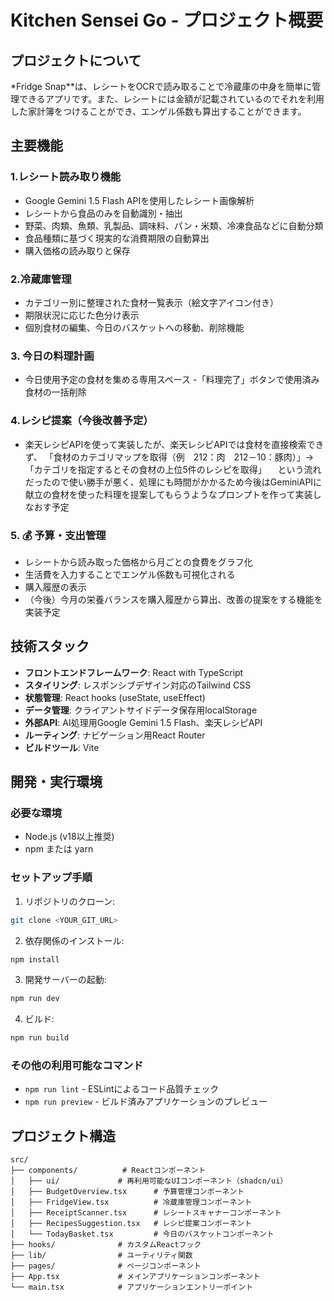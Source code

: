 # Kitchen Sensei Go - プロジェクト概要

## プロジェクトについて

*Fridge Snap**は、レシートをOCRで読み取ることで冷蔵庫の中身を簡単に管理できるアプリです。また、レシートには金額が記載されているのでそれを利用した家計簿をつけることができ、エンゲル係数も算出することができます。

## 主要機能

### 1.レシート読み取り機能
- Google Gemini 1.5 Flash APIを使用したレシート画像解析
- レシートから食品のみを自動識別・抽出
- 野菜、肉類、魚類、乳製品、調味料、パン・米類、冷凍食品などに自動分類
- 食品種類に基づく現実的な消費期限の自動算出
- 購入価格の読み取りと保存

### 2.冷蔵庫管理
- カテゴリー別に整理された食材一覧表示（絵文字アイコン付き）
- 期限状況に応じた色分け表示
- 個別食材の編集、今日のバスケットへの移動、削除機能

### 3. 今日の料理計画
- 今日使用予定の食材を集める専用スペース
-「料理完了」ボタンで使用済み食材の一括削除

### 4.レシピ提案（今後改善予定）
- 楽天レシピAPIを使って実装したが、楽天レシピAPIでは食材を直接検索できず、
 「食材のカテゴリマップを取得（例　212：肉　212－10：豚肉）」→「カテゴリを指定するとその食材の上位5件のレシピを取得」
　という流れだったので使い勝手が悪く、処理にも時間がかかるため今後はGeminiAPIに献立の食材を使った料理を提案してもらうようなプロンプトを作って実装しなおす予定

### 5. 💰 予算・支出管理
- レシートから読み取った価格から月ごとの食費をグラフ化
- 生活費を入力することでエンゲル係数も可視化される
- 購入履歴の表示
- （今後）今月の栄養バランスを購入履歴から算出、改善の提案をする機能を実装予定

## 技術スタック

- **フロントエンドフレームワーク**: React with TypeScript
- **スタイリング**: レスポンシブデザイン対応のTailwind CSS
- **状態管理**: React hooks (useState, useEffect)
- **データ管理**: クライアントサイドデータ保存用localStorage
- **外部API**: AI処理用Google Gemini 1.5 Flash、楽天レシピAPI
- **ルーティング**: ナビゲーション用React Router
- **ビルドツール**: Vite


## 開発・実行環境

### 必要な環境
- Node.js (v18以上推奨)
- npm または yarn

### セットアップ手順

1. リポジトリのクローン:
```bash
git clone <YOUR_GIT_URL>
```

2. 依存関係のインストール:
```bash
npm install
```

3. 開発サーバーの起動:
```bash
npm run dev
```

4. ビルド:
```bash
npm run build
```

### その他の利用可能なコマンド
- `npm run lint` - ESLintによるコード品質チェック
- `npm run preview` - ビルド済みアプリケーションのプレビュー

## プロジェクト構造

```
src/
├── components/          # Reactコンポーネント
│   ├── ui/             # 再利用可能なUIコンポーネント（shadcn/ui）
│   ├── BudgetOverview.tsx      # 予算管理コンポーネント
│   ├── FridgeView.tsx          # 冷蔵庫管理コンポーネント
│   ├── ReceiptScanner.tsx      # レシートスキャナーコンポーネント
│   ├── RecipesSuggestion.tsx   # レシピ提案コンポーネント
│   └── TodayBasket.tsx         # 今日のバスケットコンポーネント
├── hooks/              # カスタムReactフック
├── lib/                # ユーティリティ関数
├── pages/              # ページコンポーネント
├── App.tsx             # メインアプリケーションコンポーネント
└── main.tsx            # アプリケーションエントリーポイント
```
